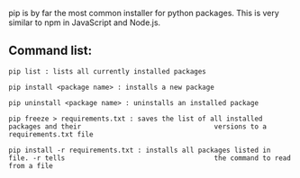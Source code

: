 pip is by far the most common installer for python packages. This is very similar to npm in JavaScript and Node.js.
## Command list:

```
pip list : lists all currently installed packages

pip install <package name> : installs a new package

pip uninstall <package name> : uninstalls an installed package

pip freeze > requirements.txt : saves the list of all installed packages and their                                 versions to a requirements.txt file

pip install -r requirements.txt : installs all packages listed in file. -r tells                                     the command to read from a file
```